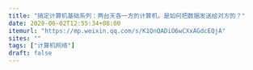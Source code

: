 ```yaml
---
title: "搞定计算机基础系列：两台天各一方的计算机，是如何把数据发送给对方的？"
date: 2020-06-02T12:55:34+08:00
itemurl: "https://mp.weixin.qq.com/s/K1QnQADiO6wCXxAGdcEQjA"
sites: ""
tags: ["计算机网络"]
draft: false
---
```


